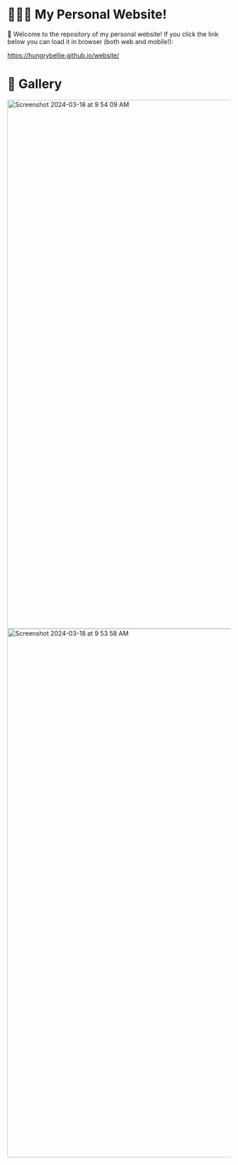 # 👩🏻‍💻 My Personal Website!
🫶 Welcome to the repository of my personal website! If you click the link below you can load it in browser (both web and mobile!):

https://hungrybellie.github.io/website/

# 🌷 Gallery 
<img width="1194" alt="Screenshot 2024-03-18 at 9 54 09 AM" src="https://github.com/hungrybellie/website/assets/63426032/16bfa10d-ad0a-4af7-a8c0-3df675a346f6">
<img width="1194" alt="Screenshot 2024-03-18 at 9 53 58 AM" src="https://github.com/hungrybellie/website/assets/63426032/6908b8a3-52bc-4ca8-b97e-f32f448fe79e">
